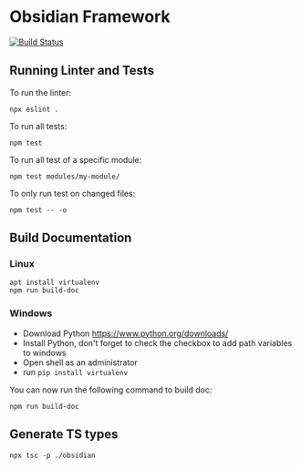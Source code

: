 # Obsidian Framework

[![Build Status](https://travis-ci.org/wanadev/obsidianjs.svg?branch=master)](https://travis-ci.org/wanadev/obsidianjs)


## Running Linter and Tests

To run the linter:

    npx eslint .

To run all tests:

    npm test

To run all test of a specific module:

    npm test modules/my-module/

To only run test on changed files:

    npm test -- -o


## Build Documentation

### Linux

    apt install virtualenv
    npm run build-doc

### Windows

* Download Python https://www.python.org/downloads/
* Install Python, don't forget to check the checkbox to add path variables to windows
* Open shell as an administrator
* run `pip install virtualenv`

You can now run the following command to build doc:

    npm run build-doc

## Generate TS types

`npx tsc -p ./obsidian`
